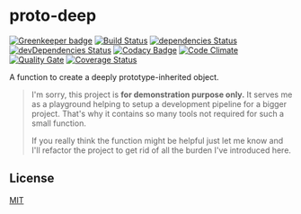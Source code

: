 # proto-deep

[![Greenkeeper badge](https://badges.greenkeeper.io/paulsmirnov/proto-deep.svg)](https://greenkeeper.io/)
[![Build Status](https://travis-ci.org/paulsmirnov/proto-deep.svg?branch=dev)](https://travis-ci.org/paulsmirnov/proto-deep)
[![dependencies Status](https://david-dm.org/paulsmirnov/proto-deep/dev/status.svg)](https://david-dm.org/paulsmirnov/proto-deep/dev)
[![devDependencies Status](https://david-dm.org/paulsmirnov/proto-deep/dev/dev-status.svg)](https://david-dm.org/paulsmirnov/proto-deep/dev?type=dev)
[![Codacy Badge](https://api.codacy.com/project/badge/Grade/b9db5632a69745eabce9bb7409bc2488)](https://www.codacy.com/app/paulsmirnov/proto-deep?utm_source=github.com&amp;utm_medium=referral&amp;utm_content=paulsmirnov/proto-deep&amp;utm_campaign=Badge_Grade)
[![Code Climate](https://codeclimate.com/github/paulsmirnov/proto-deep/badges/gpa.svg)](https://codeclimate.com/github/paulsmirnov/proto-deep)
[![Quality Gate](https://sonarcloud.io/api/badges/gate?key=paulsmirnov-github.proto-deep:dev)](https://sonarcloud.io/dashboard/index/paulsmirnov-github.proto-deep:dev)
[![Coverage Status](https://coveralls.io/repos/github/paulsmirnov/proto-deep/badge.svg?branch=dev)](https://coveralls.io/github/paulsmirnov/proto-deep?branch=dev)

A function to create a deeply prototype-inherited object.

> I'm sorry, this project is **for demonstration purpose only.** It serves me as a playground
> helping to setup a development pipeline for a bigger project. That's why it contains so many
> tools not required for such a small function.
>
> If you really think the function might be helpful just let me know and I'll refactor the
> project to get rid of all the burden I've introduced here.

## License

[MIT](LICENSE)
